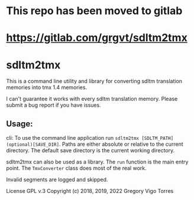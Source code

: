 # This repo has been moved to gitlab
# https://gitlab.com/grgvt/sdltm2tmx

# sdltm2tmx

This is a command line utility and library for converting sdltm translation memories into tmx 1.4 memories.

I can't guarantee it works with every sdltm translation memory.
Please submit a bug report if you have issues.


## Usage:
cli:
To use the command line application run `sdltm2tmx [SDLTM_PATH] (optional)[SAVE_DIR]`.
Paths are either absolute or relative to the current directory. The default save directory is the current working directory.

sdltm2tmx can also be used as a library. The `run` function is the main entry point. The `TmxConverter` class does most of the real work.

Invalid segments are logged and skipped.


License GPL v.3
Copyright (c) 2018, 2019, 2022 Gregory Vigo Torres
